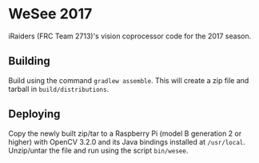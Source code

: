 # WeSee 2017
iRaiders (FRC Team 2713)'s vision coprocessor code for the 2017 season.

## Building
Build using the command `gradlew assemble`. This will create a
zip file and tarball in `build/distributions`.

## Deploying
Copy the newly built zip/tar to a Raspberry Pi (model B generation 2 or higher)
with OpenCV 3.2.0 and its Java bindings installed at `/usr/local`. Unzip/untar
the file and run using the script `bin/wesee`.

